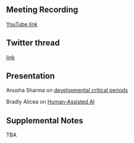 ## Meeting Recording

[YouTube link](https://www.youtube.com/watch?v=JgPDcc66Row)

## Twitter thread

[link](https://twitter.com/Orthogonal_Lab/status/1398855620195983362)

## Presentation

Anusha Sharma on [developmental critical periods](https://youtu.be/JgPDcc66Row?t=2503)   

Bradly Alicea on [Human-Assisted AI](https://youtu.be/JgPDcc66Row?t=6244)

## Supplemental Notes

TBA
